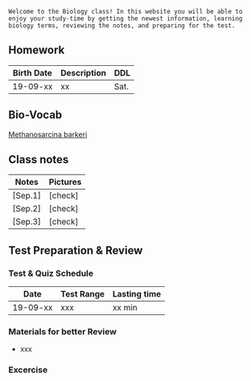 ``Welcome to the Biology class! In this website you will be able to enjoy your study-time by getting the newest information, learning biology terms, reviewing the notes, and preparing for the test. ``

## Homework

|Birth Date|Description|DDL|
|-|-|-|
|19-09-xx|xx|Sat.|

## Bio-Vocab
[Methanosarcina barkeri](https://microbewiki.kenyon.edu/index.php/Methanosarcina_barkeri)

## Class notes
|Notes|Pictures|
-|-
[Sep.1]|[check]
[Sep.2]|[check]
[Sep.3]|[check]

## Test Preparation & Review

### Test & Quiz Schedule
|Date|Test Range|Lasting time|
|-|-|-|
|19-09-xx|xxx|xx min|

### Materials for better Review
* xxx

### Excercise
